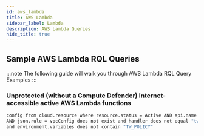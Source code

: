 ```yaml
---
id: aws_lambda
title: AWS Lambda
sidebar_label: Lambda
description: AWS Lambda Queries
hide_title: true
---
```


## Sample AWS Lambda RQL Queries

:::note
The following guide will walk you through AWS Lambda RQL Query Examples
:::

### Unprotected (without a Compute Defender) Internet-accessible active AWS Lambda functions

```bash
config from cloud.resource where resource.status = Active AND api.name = 'aws-lambda-list-functions'
AND json.rule = vpcConfig does not exist and handler does not equal "twistlock.handler"
and environment.variables does not contain "TW_POLICY"
```
